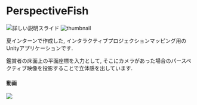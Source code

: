 # PerspectiveFish
![詳しい説明スライド](https://docs.google.com/presentation/d/1ifd7ZAgUcXSrwuHdxg-NlUq753FjLLA4/edit?usp=sharing&ouid=117375130287674561668&rtpof=true&sd=true)
![thumbnail](https://user-images.githubusercontent.com/62642664/131115848-26a9c93c-84a6-46e2-9cae-61a69475ac8f.jpg)

夏インターンで作成した, インタラクティブプロジェクションマッピング用のUnityアプリケーションです.

鑑賞者の床面上の平面座標を入力として, そこにカメラがあった場合のパースペクティブ映像を投影することで立体感を出しています.
#### 動画
[![](https://img.youtube.com/vi/MyqQ6DpkhqY/0.jpg)](https://www.youtube.com/watch?v=MyqQ6DpkhqY)
